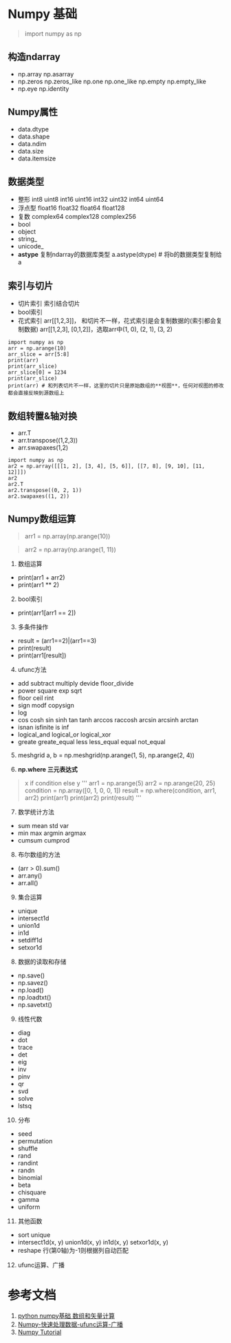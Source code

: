 # Numpy 基础

> import numpy as np

## 构造ndarray
- np.array np.asarray 
- np.zeros np.zeros_like np.one np.one_like np.empty np.empty_like
- np.eye np.identity

## Numpy属性
- data.dtype
- data.shape
- data.ndim
- data.size
- data.itemsize

## 数据类型
- 整形 int8 uint8 int16 uint16 int32 uint32 int64 uint64
- 浮点型 float16 float32 float64 float128
- 复数	complex64 complex128 complex256
- bool
- object 
- string_
- unicode_
- **astype** 复制ndarray的数据库类型 a.astype(dtype) # 将b的数据类型复制给a

## 索引与切片
- 切片索引 索引结合切片
- bool索引	
- 花式索引 arr[[1,2,3]]， 和切片不一样，花式索引是会复制数据的(索引都会复制数据)
		   arr[[1,2,3], [0,1,2]]，选取arr中(1, 0), (2, 1), (3, 2)
```
import numpy as np
arr = np.arange(10)
arr_slice = arr[5:8]
print(arr)
print(arr_slice)
arr_slice[0] = 1234
print(arr_slice)
print(arr) # 和列表切片不一样，这里的切片只是原始数组的**视图**，任何对视图的修改都会直接反映到源数组上
```

## 数组转置&轴对换
- arr.T
- arr.transpose((1,2,3))
- arr.swapaxes(1,2)

```
import numpy as np
ar2 = np.array([[[1, 2], [3, 4], [5, 6]], [[7, 8], [9, 10], [11, 12]]])
ar2
ar2.T
ar2.transpose((0, 2, 1))
ar2.swapaxes((1, 2))
```

## Numpy数组运算
> arr1 = np.array(np.arange(10))

> arr2 = np.array(np.arange(1, 11))

1. 数组运算
- print(arr1 + arr2)
- print(arr1 ** 2)

2. bool索引
- print(arr1[arr1 == 2])

3. 多条件操作
- result = (arr1==2)|(arr1==3)
- print(result)
- print(arr1[result])

4. ufunc方法
- add subtract multiply devide floor_divide
- power square exp sqrt
- floor ceil rint
- sign modf copysign
- log 
- cos cosh sin sinh tan tanh arccos raccosh arcsin arcsinh arctan
- isnan isfinite is inf
- logical_and logical_or logical_xor
- greate greate_equal less less_equal equal not_equal 

5. meshgrid
a, b = np.meshgrid(np.arange(1, 5), np.arange(2, 4))

6. **np.where 三元表达式**
> x if condition else y
'''
arr1 = np.arange(5)
arr2 = np.arange(20, 25)
condition = np.array([0, 1, 0, 0, 1])
result = np.where(condition, arr1, arr2)
print(arr1)
print(arr2)
print(result)
'''

7. 数学统计方法
- sum mean std var
- min max argmin argmax 
- cumsum cumprod

8. 布尔数组的方法
- (arr > 0).sum()
- arr.any()
- arr.all()

9. 集合运算
- unique
- intersect1d
- union1d
- in1d
- setdiff1d
- setxor1d

8. 数据的读取和存储
- np.save()
- np.savez()
- np.load()
- np.loadtxt()
- np.savetxt()

9. 线性代数
- diag
- dot
- trace
- det
- eig
- inv
- pinv
- qr
- svd
- solve
- lstsq

10. 分布 
- seed
- permutation
- shuffle
- rand
- randint
- randn
- binomial
- beta
- chisquare
- gamma
- uniform

11. 其他函数
- sort unique 
- intersect1d(x, y)	union1d(x, y)	in1d(x, y)	setxor1d(x, y)
- reshape 行(第0轴)为-1则根据列自动匹配

12. ufunc运算、广播


# 参考文档
1. [python numpy基础 数组和矢量计算](http://python.jobbole.com/87352/)
2. [Numpy-快速处理数据-ufunc运算-广播](http://www.cnblogs.com/moon1992/p/4947475.html)
3. [Numpy Tutorial](https://docs.scipy.org/doc/numpy-dev/user/quickstart.html)
